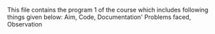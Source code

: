 This file contains the program 1 of the course which includes following things given below:
Aim,
Code,
Documentation'
Problems faced,
Observation

